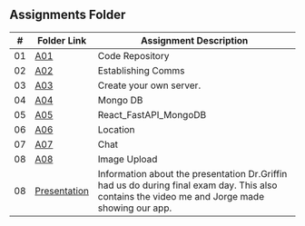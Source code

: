 ##  Assignments Folder

|   #   | Folder Link | Assignment Description                                          |
| :---: | ----------- | ----------------------------------------------------------      |
| 01    | [A01](https://github.com/bglawson1001/4443-MobileApps-Lawson/tree/main/Assignments/Code%20Repository) | Code Repository
| 02    | [A02](https://github.com/bglawson1001/4443-MobileApps-Lawson/tree/main/Assignments/Establishing%20Comms) | Establishing Comms
| 03    | [A03](https://github.com/bglawson1001/4443-MobileApps-Lawson/tree/main/Assignments/Create%20your%20own%20server) | Create your own server.
| 04    | [A04](https://github.com/bglawson1001/4443-MobileApps-Lawson/tree/main/Assignments/Mongo%20DB) | Mongo DB
| 05    | [A05](https://github.com/bglawson1001/4443-MobileApps-Lawson/tree/main/Assignments/A05) | React_FastAPI_MongoDB
| 06    | [A06](https://github.com/bglawson1001/4443-MobileApps-Lawson/tree/main/Assignments/A06) | Location
| 07    | [A07](https://github.com/bglawson1001/4443-MobileApps-Lawson/tree/main/Assignments/React_FastAPI%20_MongoDB) | Chat
| 08    | [A08](https://github.com/bglawson1001/4443-MobileApps-Lawson/tree/main/Assignments/React_FastAPI%20_MongoDB) | Image Upload
| 08    | [Presentation](https://github.com/bglawson1001/4443-MobileApps-Lawson/tree/main/Assignments/React_FastAPI%20_MongoDB) | Information about the presentation Dr.Griffin had us do during final exam day. This also contains the video me and Jorge made showing our app. 





